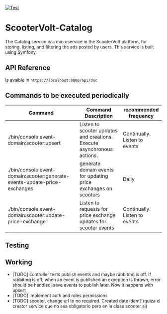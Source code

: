 [![Test](https://github.com/adrigar94/ScooterVolt-Catalog/actions/workflows/test.yml/badge.svg)](https://github.com/adrigar94/ScooterVolt-Catalog/actions/workflows/test.yml)

# ScooterVolt-Catalog
The Catalog service is a microservice in the ScooterVolt platform, for storing, listing, and filtering the ads posted by users. This service is built using Symfony.

## API Reference

Is avaible in ```https://localhost:8000/api/doc```


## Commands to be executed periodically 

| Command | Command Description | recommended frequency |
| ------- | ------------------- | --------------------- |
| ./bin/console event-domain:scooter:upsert | Listen to scooter updates and creations. Execute asynchronous actions.| Continually. Listen to events |
| ./bin/console event-domain:scooter:generate-events-update-price-exchanges | generate domain events for updating price exchanges on scooters | Daily |
| ./bin/console event-domain:scooter:update-price-exchange | Listen to requests for price exchange updates for scooter events | Continually. Listen to events |

## Testing

## Working
- [TODO] controller tests publish events and maybe rabbitmq is off. If rabbitmq is off, when an event is published an exception is thrown, error should be handled, save events to publish later. Now it happens with upsert
- [TODO] Implement auth and roles permissions
- [TODO] scooter, change url to no required. Created date idem? (quiza el creator service que no sea obligatorio pero en la clase scooter si)


